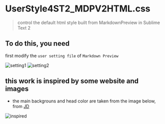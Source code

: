 # UserStyle4ST2_MDPV2HTML.css
> control the default html style built from MarkdownPreview in Sublime Text 2

## To do this, you need
first modify the `user setting file` of `Markdown Preview`

![setting1](http://upload-images.jianshu.io/upload_images/1957089-70be46ef626dd153.png?imageMogr2/auto-orient/strip%7CimageView2/2/w/1240)
![setting2](http://upload-images.jianshu.io/upload_images/1957089-c30a46cb8cf4ebb0.PNG?imageMogr2/auto-orient/strip%7CimageView2/2/w/1240)

## this work is inspired by some website and images 
* the main backgrouns  and head color are taken from the image below, from [JD](http://item.jd.hk/1957790450.html)

![inspired](http://img10.360buyimg.com/imgzone/jfs/t2896/130/56614196/294052/1e970c9f/56fdd5e6Nec361258.jpg)
